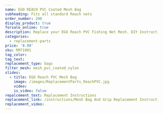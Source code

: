```yaml
---
name: EGO REACH PVC Coated Mesh Bag
subheading: Fits all standard Reach nets
order_number: 200
display_product: true
forsale_online: true
description: Replace your EGO Reach PVC Fishing Net Mesh. DIY Instructions provided.
categories:
  - replacement-parts
price: '8.99'
sku: RM71001
tag_color:
tag_text:
replacement_type: bags
filter_mesh: mesh_pvc_coated_nylon
slides:
  - title: EGO Reach PVC Mesh Bag
    image: /images/ReplacementParts_ReachPVC.jpg
    video:
    is_video: false
repalcement_text: Replacement Instructions
replacement_link: /instructions/Mesh Bag And Grip Replacement Instructions 1.0.pdf
replacement_video:
---
```

